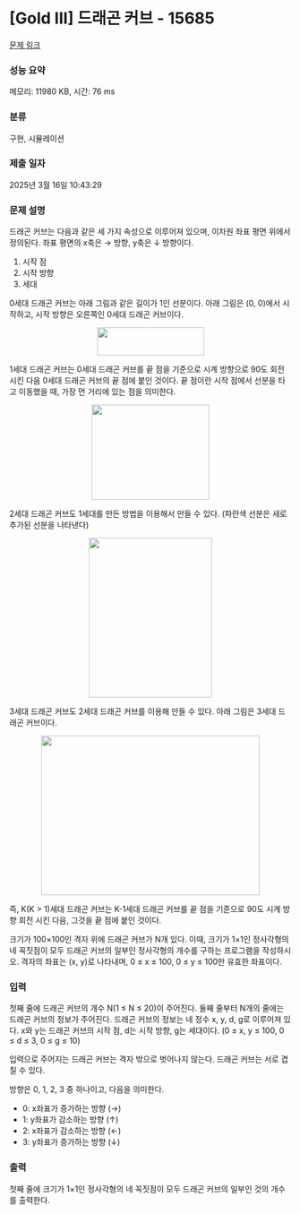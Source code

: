 # [Gold III] 드래곤 커브 - 15685 

[문제 링크](https://www.acmicpc.net/problem/15685) 

### 성능 요약

메모리: 11980 KB, 시간: 76 ms

### 분류

구현, 시뮬레이션

### 제출 일자

2025년 3월 16일 10:43:29

### 문제 설명

<p>드래곤 커브는 다음과 같은 세 가지 속성으로 이루어져 있으며, 이차원 좌표 평면 위에서 정의된다. 좌표 평면의 x축은 → 방향, y축은 ↓ 방향이다.</p>

<ol>
	<li>시작 점</li>
	<li>시작 방향</li>
	<li>세대</li>
</ol>

<p>0세대 드래곤 커브는 아래 그림과 같은 길이가 1인 선분이다. 아래 그림은 (0, 0)에서 시작하고, 시작 방향은 오른쪽인 0세대 드래곤 커브이다.</p>

<p style="text-align: center;"><img alt="" src="https://onlinejudgeimages.s3-ap-northeast-1.amazonaws.com/problem/15685/1.png" style="width: 191px; height: 50px;"></p>

<p>1세대 드래곤 커브는 0세대 드래곤 커브를 끝 점을 기준으로 시계 방향으로 90도 회전시킨 다음 0세대 드래곤 커브의 끝 점에 붙인 것이다. 끝 점이란 시작 점에서 선분을 타고 이동했을 때, 가장 먼 거리에 있는 점을 의미한다.</p>

<p style="text-align: center;"><img alt="" src="https://onlinejudgeimages.s3-ap-northeast-1.amazonaws.com/problem/15685/2.png" style="width: 210px; height: 170px;"></p>

<p>2세대 드래곤 커브도 1세대를 만든 방법을 이용해서 만들 수 있다. (파란색 선분은 새로 추가된 선분을 나타낸다)</p>

<p style="text-align: center;"><img alt="" src="https://onlinejudgeimages.s3-ap-northeast-1.amazonaws.com/problem/15685/3.png" style="width: 220px; height: 285px;"></p>

<p>3세대 드래곤 커브도 2세대 드래곤 커브를 이용해 만들 수 있다. 아래 그림은 3세대 드래곤 커브이다.</p>

<p style="text-align: center;"><img alt="" src="https://onlinejudgeimages.s3-ap-northeast-1.amazonaws.com/problem/15685/4.png" style="width: 390px; height: 285px;"></p>

<p>즉, K(K > 1)세대 드래곤 커브는 K-1세대 드래곤 커브를 끝 점을 기준으로 90도 시계 방향 회전 시킨 다음, 그것을 끝 점에 붙인 것이다.</p>

<p>크기가 100×100인 격자 위에 드래곤 커브가 N개 있다. 이때, 크기가 1×1인 정사각형의 네 꼭짓점이 모두 드래곤 커브의 일부인 정사각형의 개수를 구하는 프로그램을 작성하시오. 격자의 좌표는 (x, y)로 나타내며, 0 ≤ x ≤ 100, 0 ≤ y ≤ 100만 유효한 좌표이다.</p>

### 입력 

 <p>첫째 줄에 드래곤 커브의 개수 N(1 ≤ N ≤ 20)이 주어진다. 둘째 줄부터 N개의 줄에는 드래곤 커브의 정보가 주어진다. 드래곤 커브의 정보는 네 정수 x, y, d, g로 이루어져 있다. x와 y는 드래곤 커브의 시작 점, d는 시작 방향, g는 세대이다. (0 ≤ x, y ≤ 100, 0 ≤ d ≤ 3, 0 ≤ g ≤ 10)</p>

<p>입력으로 주어지는 드래곤 커브는 격자 밖으로 벗어나지 않는다. 드래곤 커브는 서로 겹칠 수 있다.</p>

<p>방향은 0, 1, 2, 3 중 하나이고, 다음을 의미한다.</p>

<ul>
	<li>0: x좌표가 증가하는 방향 (→)</li>
	<li>1: y좌표가 감소하는 방향 (↑)</li>
	<li>2: x좌표가 감소하는 방향 (←)</li>
	<li>3: y좌표가 증가하는 방향 (↓)</li>
</ul>

### 출력 

 <p>첫째 줄에 크기가 1×1인 정사각형의 네 꼭짓점이 모두 드래곤 커브의 일부인 것의 개수를 출력한다.</p>

